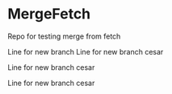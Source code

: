 # MergeFetch
Repo for testing merge from fetch

Line for new branch
Line for new branch cesar 

Line for new branch cesar 

Line for new branch cesar 

